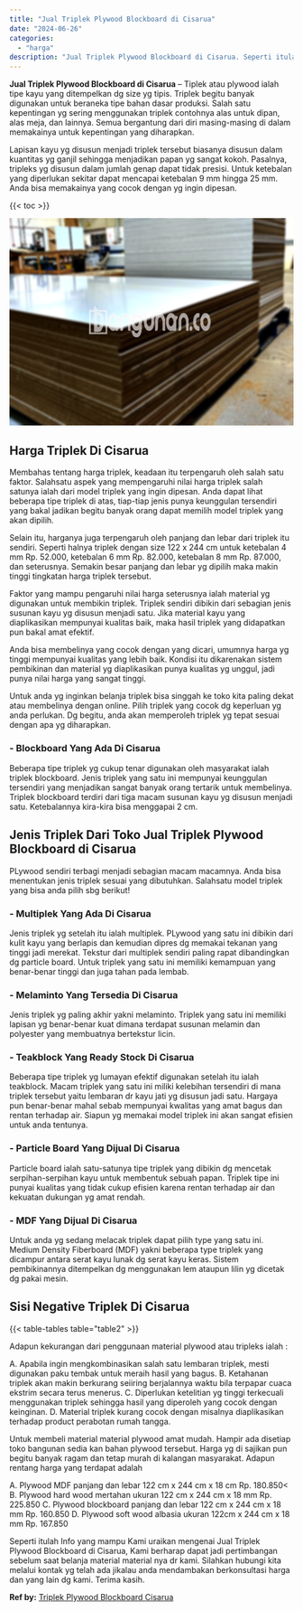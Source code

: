 ```yaml
---
title: "Jual Triplek Plywood Blockboard di Cisarua"
date: "2024-06-26"
categories: 
  - "harga"
description: "Jual Triplek Plywood Blockboard di Cisarua. Seperti itulah Info yang mampu Kami uraikan mengenai Jual Triplek Plywood Blockboard di Cisarua, Kami berharap da..."
---
```


**Jual Triplek Plywood Blockboard di Cisarua** – Tiplek atau plywood ialah tipe kayu yang ditempelkan dg size yg tipis. Triplek begitu banyak digunakan untuk beraneka tipe bahan dasar produksi. Salah satu kepentingan yg sering menggunakan triplek contohnya alas untuk dipan, alas meja, dan lainnya. Semua bergantung dari diri masing-masing di dalam memakainya untuk kepentingan yang diharapkan.

Lapisan kayu yg disusun menjadi triplek tersebut biasanya disusun dalam kuantitas yg ganjil sehingga menjadikan papan yg sangat kokoh. Pasalnya, tripleks yg disusun dalam jumlah genap dapat tidak presisi. Untuk ketebalan yang diperlukan sekitar dapat mencapai ketebalan 9 mm hingga 25 mm. Anda bisa memakainya yang cocok dengan yg ingin dipesan.

{{< toc >}}

![Jual Triplek Plywood Blockboard di Cisarua](/images/jual-triplek-murah-03.png)

## Harga Triplek Di Cisarua

Membahas tentang harga triplek, keadaan itu terpengaruh oleh salah satu faktor. Salahsatu aspek yang mempengaruhi nilai harga triplek salah satunya ialah dari model triplek yang ingin dipesan. Anda dapat lihat beberapa tipe triplek di atas, tiap-tiap jenis punya keunggulan tersendiri yang bakal jadikan begitu banyak orang dapat memilih model triplek yang akan dipilih.

Selain itu, harganya juga terpengaruh oleh panjang dan lebar dari triplek itu sendiri. Seperti halnya triplek dengan size 122 x 244 cm untuk ketebalan 4 mm Rp. 52.000, ketebalan 6 mm Rp. 82.000, ketebalan 8 mm Rp. 87.000, dan seterusnya. Semakin besar panjang dan lebar yg dipilih maka makin tinggi tingkatan harga triplek tersebut.

Faktor yang mampu pengaruhi nilai harga seterusnya ialah material yg digunakan untuk membikin triplek. Triplek sendiri dibikin dari sebagian jenis susunan kayu yg disusun menjadi satu. Jika material kayu yang diaplikasikan mempunyai kualitas baik, maka hasil triplek yang didapatkan pun bakal amat efektif.

Anda bisa membelinya yang cocok dengan yang dicari, umumnya harga yg tinggi mempunyai kualitas yang lebih baik. Kondisi itu dikarenakan sistem pembikinan dan material yg diaplikasikan punya kualitas yg unggul, jadi punya nilai harga yang sangat tinggi.

Untuk anda yg inginkan belanja triplek bisa singgah ke toko kita paling dekat atau membelinya dengan online. Pilih triplek yang cocok dg keperluan yg anda perlukan. Dg begitu, anda akan memperoleh triplek yg tepat sesuai dengan apa yg diharapkan.

### \- Blockboard Yang Ada Di Cisarua

Beberapa tipe triplek yg cukup tenar digunakan oleh masyarakat ialah triplek blockboard. Jenis triplek yang satu ini mempunyai keunggulan tersendiri yang menjadikan sangat banyak orang tertarik untuk membelinya. Triplek blockboard terdiri dari tiga macam susunan kayu yg disusun menjadi satu. Ketebalannya kira-kira bisa menggapai 2 cm.

## Jenis Triplek Dari Toko Jual Triplek Plywood Blockboard di Cisarua

PLywood sendiri terbagi menjadi sebagian macam macamnya. Anda bisa menentukan jenis triplek sesuai yang dibutuhkan. Salahsatu model triplek yang bisa anda pilih sbg berikut!

### \- Multiplek Yang Ada Di Cisarua

Jenis triplek yg setelah itu ialah multiplek. PLywood yang satu ini dibikin dari kulit kayu yang berlapis dan kemudian dipres dg memakai tekanan yang tinggi jadi merekat. Tekstur dari multiplek sendiri paling rapat dibandingkan dg particle board. Untuk triplek yang satu ini memiliki kemampuan yang benar-benar tinggi dan juga tahan pada lembab.

### \- Melaminto Yang Tersedia Di Cisarua

Jenis triplek yg paling akhir yakni melaminto. Triplek yang satu ini memiliki lapisan yg benar-benar kuat dimana terdapat susunan melamin dan polyester yang membuatnya bertekstur licin.

### \- Teakblock Yang Ready Stock Di Cisarua

Beberapa tipe triplek yg lumayan efektif digunakan setelah itu ialah teakblock. Macam triplek yang satu ini miliki kelebihan tersendiri di mana triplek tersebut yaitu lembaran dr kayu jati yg disusun jadi satu. Hargaya pun benar-benar mahal sebab mempunyai kwalitas yang amat bagus dan rentan terhadap air. Siapun yg memakai model triplek ini akan sangat efisien untuk anda tentunya.

### \- Particle Board Yang Dijual Di Cisarua

Particle board ialah satu-satunya tipe triplek yang dibikin dg mencetak serpihan-serpihan kayu untuk membentuk sebuah papan. Triplek tipe ini punyai kualitas yang tidak cukup efisien karena rentan terhadap air dan kekuatan dukungan yg amat rendah.

### \- MDF Yang Dijual Di Cisarua

Untuk anda yg sedang melacak triplek dapat pilih type yang satu ini. Medium Density Fiberboard (MDF) yakni beberapa type triplek yang dicampur antara serat kayu lunak dg serat kayu keras. Sistem pembikinannya ditempelkan dg menggunakan lem ataupun lilin yg dicetak dg pakai mesin.

## Sisi Negative Triplek Di Cisarua

{{< table-tables table="table2" >}}

Adapun kekurangan dari penggunaan material plywood atau tripleks ialah :

A. Apabila ingin mengkombinasikan salah satu lembaran triplek, mesti digunakan paku tembak untuk meraih hasil yang bagus. B. Ketahanan triplek akan makin berkurang seiiring berjalannya waktu bila terpapar cuaca ekstrim secara terus menerus. C. Diperlukan ketelitian yg tinggi terkecuali menggunakan triplek sehingga hasil yang diperoleh yang cocok dengan keinginan. D. Material triplek kurang cocok dengan misalnya diaplikasikan terhadap product perabotan rumah tangga.

Untuk membeli material material plywood amat mudah. Hampir ada disetiap toko bangunan sedia kan bahan plywood tersebut. Harga yg di sajikan pun begitu banyak ragam dan tetap murah di kalangan masyarakat. Adapun rentang harga yang terdapat adalah

A. Plywood MDF panjang dan lebar 122 cm x 244 cm x 18 cm Rp. 180.850< B. Plywood hard wood mertahan ukuran 122 cm x 244 cm x 18 mm Rp. 225.850 C. Plywood blockboard panjang dan lebar 122 cm x 244 cm x 18 mm Rp. 160.850 D. Plywood soft wood albasia ukuran 122cm x 244 cm x 18 mm Rp. 167.850

Seperti itulah Info yang mampu Kami uraikan mengenai Jual Triplek Plywood Blockboard di Cisarua, Kami berharap dapat jadi pertimbangan sebelum saat belanja material material nya dr kami. Silahkan hubungi kita melalui kontak yg telah ada jikalau anda mendambakan berkonsultasi harga dan yang lain dg kami. Terima kasih.

**Ref by:** [Triplek Plywood Blockboard Cisarua](https://id.wikipedia.org/wiki/Triplek)

